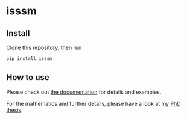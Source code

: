 # isssm


<!-- WARNING: THIS FILE WAS AUTOGENERATED! DO NOT EDIT! -->

## Install

Clone this repository, then run

``` sh
pip install isssm
```

## How to use

Please check out [the
documentation](https://stefanheyder.github.io/isssm) for details and
examples.

For the mathematics and further details, please have a look at my [PhD
thesis](https://github.com/stefanheyder/dissertation).
